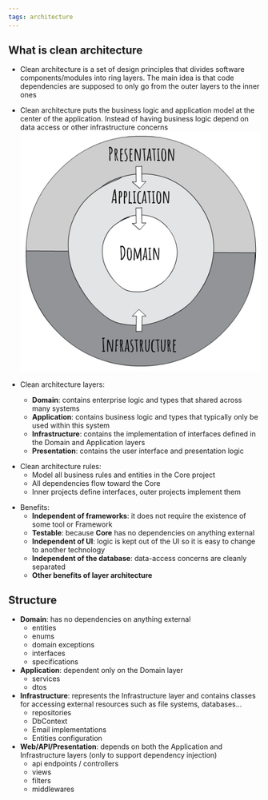 ```yaml
---
tags: architecture
---
```

## What is clean architecture
- Clean architecture is a set of design principles that divides software components/modules into ring layers. The main idea is that code dependencies are supposed to only go from the outer layers to the inner ones
- Clean architecture puts the business logic and application model at the center of the application. Instead of having business logic depend on data access or other infrastructure concerns
![](attachments/Clean%20architectute-030820230936.png)

- Clean architecture layers:
	- **Domain**: contains enterprise logic and types that shared across many systems
	- **Application**: contains business logic and types that typically only be used within this system
	- **Infrastructure**: contains the implementation of interfaces defined in the Domain and Application layers
	- **Presentation**: contains the user interface and presentation logic 
 
&NewLine;
- Clean architecture rules:
	- Model all business rules and entities in the Core project
	- All dependencies flow toward the Core
	- Inner projects define interfaces, outer projects implement them 
 
&NewLine;
- Benefits:
	- **Independent of frameworks**: it does not require the existence of some tool or Framework
	- **Testable**: because **Core** has no dependencies on anything external
	- **Independent of UI**: logic is kept out of the UI so it is easy to change to another technology
	- **Independent of the database**: data-access concerns are cleanly separated
	- **Other benefits of layer architecture**

## Structure
- **Domain**: has no dependencies on anything external
	- entities
	- enums
	- domain exceptions
	- interfaces
	- specifications
- **Application**: dependent only on the Domain layer 
	- services
	- dtos
- **Infrastructure**: represents the Infrastructure layer and contains classes for accessing external resources such as file systems, databases...
	- repositories
	- DbContext 
	- Email implementations
	- Entities configuration
- **Web/API/Presentation**: depends on both the Application and Infrastructure layers (only to support dependency injection)
	- api endpoints / controllers
	- views
	- filters
	- middlewares

  